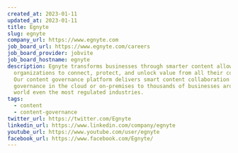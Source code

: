 ```yaml
---
created_at: 2023-01-11
updated_at: 2023-01-11
title: Egnyte
slug: egnyte
company_url: https://www.egnyte.com
job_board_url: https://www.egnyte.com/careers
job_board_provider: jobvite
job_board_hostname: egnyte
description: Egnyte transforms businesses through smarter content allowing
  organizations to connect, protect, and unlock value from all their content.
  Our content governance platform delivers smart content collaboration and
  governance in the cloud or on-premises to thousands of businesses around the
  world even the most regulated industries.
tags:
  - content
  - content-governance
twitter_url: https://twitter.com/Egnyte
linkedin_url: https://www.linkedin.com/company/egnyte
youtube_url: https://www.youtube.com/user/egnyte
facebook_url: https://www.facebook.com/Egnyte/
---
```

